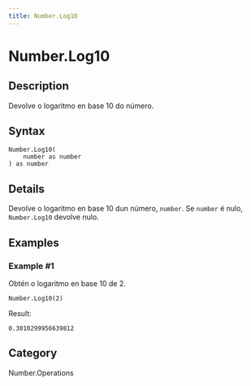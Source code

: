 ```yaml
---
title: Number.Log10
---
```


# Number.Log10


## Description

Devolve o logaritmo en base 10 do número.


## Syntax

```powerquery
Number.Log10(
    number as number
) as number
```


## Details

Devolve o logaritmo en base 10 dun número, <code>number</code>. Se <code>number</code> é nulo, <code>Number.Log10</code> devolve nulo.


## Examples

### Example #1 
Obtén o logaritmo en base 10 de 2.
```powerquery
Number.Log10(2)
```

Result: 
```powerquery
0.3010299956639812
```




## Category
Number.Operations
